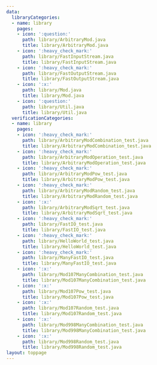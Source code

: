 ```yaml
---
data:
  libraryCategories:
  - name: library
    pages:
    - icon: ':question:'
      path: library/ArbitraryMod.java
      title: library/ArbitraryMod.java
    - icon: ':heavy_check_mark:'
      path: library/FastInputStream.java
      title: library/FastInputStream.java
    - icon: ':heavy_check_mark:'
      path: library/FastOutputStream.java
      title: library/FastOutputStream.java
    - icon: ':x:'
      path: library/Mod.java
      title: library/Mod.java
    - icon: ':question:'
      path: library/Util.java
      title: library/Util.java
  verificationCategories:
  - name: library
    pages:
    - icon: ':heavy_check_mark:'
      path: library/ArbitraryModCombination_test.java
      title: library/ArbitraryModCombination_test.java
    - icon: ':heavy_check_mark:'
      path: library/ArbitraryModOperation_test.java
      title: library/ArbitraryModOperation_test.java
    - icon: ':heavy_check_mark:'
      path: library/ArbitraryModPow_test.java
      title: library/ArbitraryModPow_test.java
    - icon: ':heavy_check_mark:'
      path: library/ArbitraryModRandom_test.java
      title: library/ArbitraryModRandom_test.java
    - icon: ':x:'
      path: library/ArbitraryModSqrt_test.java
      title: library/ArbitraryModSqrt_test.java
    - icon: ':heavy_check_mark:'
      path: library/FastIO_test.java
      title: library/FastIO_test.java
    - icon: ':heavy_check_mark:'
      path: library/HelloWorld_test.java
      title: library/HelloWorld_test.java
    - icon: ':heavy_check_mark:'
      path: library/ManyFastIO_test.java
      title: library/ManyFastIO_test.java
    - icon: ':x:'
      path: library/Mod107ManyCombination_test.java
      title: library/Mod107ManyCombination_test.java
    - icon: ':x:'
      path: library/Mod107Pow_test.java
      title: library/Mod107Pow_test.java
    - icon: ':x:'
      path: library/Mod107Random_test.java
      title: library/Mod107Random_test.java
    - icon: ':x:'
      path: library/Mod998ManyCombination_test.java
      title: library/Mod998ManyCombination_test.java
    - icon: ':x:'
      path: library/Mod998Random_test.java
      title: library/Mod998Random_test.java
layout: toppage
---
```

